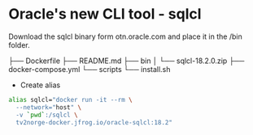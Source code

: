 # Oracle's new CLI tool - sqlcl

Download the sqlcl binary form otn.oracle.com and place it in the /bin folder.

├── Dockerfile
├── README.md
├── bin
│   └── sqlcl-18.2.0.zip
├── docker-compose.yml
└── scripts
    └── install.sh

- Create alias

```bash
alias sqlcl="docker run -it --rm \
  --network="host" \
  -v `pwd`:/sqlcl \
  tv2norge-docker.jfrog.io/oracle-sqlcl:18.2"
```
